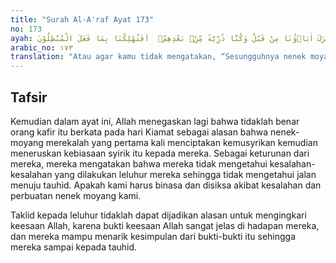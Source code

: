 ```yaml
---
title: "Surah Al-A'raf Ayat 173"
no: 173
ayah: اَوْ تَقُوْلُوْٓا اِنَّمَآ اَشْرَكَ اٰبَاۤؤُنَا مِنْ قَبْلُ وَكُنَّا ذُرِّيَّةً مِّنْۢ بَعْدِهِمْۚ  اَفَتُهْلِكُنَا بِمَا فَعَلَ الْمُبْطِلُوْنَ
arabic_no: ١٧٣
translation: "Atau agar kamu tidak mengatakan, “Sesungguhnya nenek moyang kami telah mempersekutukan Tuhan sejak dahulu, sedang kami adalah keturunan yang (datang) setelah mereka. Maka apakah Engkau akan membinasakan kami karena perbuatan orang-orang (dahulu) yang sesat?”"
---
```


## Tafsir

Kemudian dalam ayat ini, Allah menegaskan lagi bahwa tidaklah benar orang kafir itu berkata pada hari Kiamat sebagai alasan bahwa nenek-moyang merekalah yang pertama kali menciptakan kemusyrikan kemudian meneruskan kebiasaan syirik itu kepada mereka. Sebagai keturunan dari mereka, mereka mengatakan bahwa mereka tidak mengetahui kesalahan-kesalahan yang dilakukan leluhur mereka sehingga tidak mengetahui jalan menuju tauhid. Apakah kami harus binasa dan disiksa akibat kesalahan dan perbuatan nenek moyang kami.

Taklid kepada leluhur tidaklah dapat dijadikan alasan untuk mengingkari keesaan Allah, karena bukti keesaan Allah sangat jelas di hadapan mereka, dan mereka mampu menarik kesimpulan dari bukti-bukti itu sehingga mereka sampai kepada tauhid.
